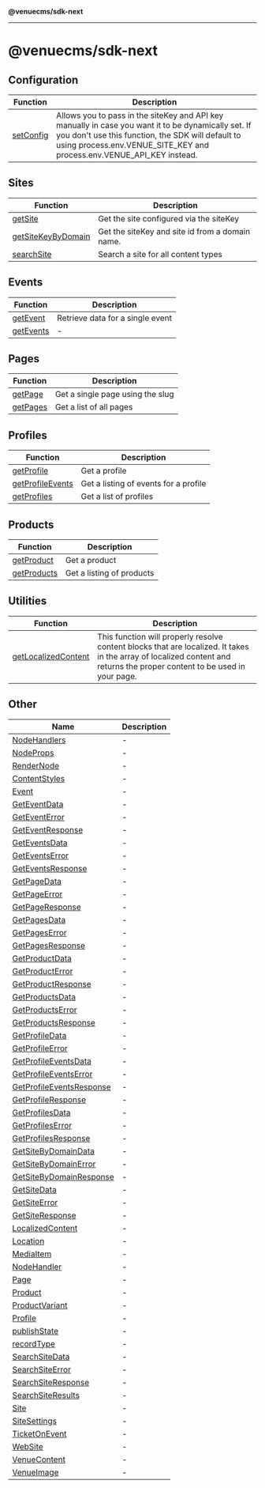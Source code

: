 **@venuecms/sdk-next**

***

# @venuecms/sdk-next

## Configuration

| Function | Description |
| ------ | ------ |
| [setConfig](functions/setConfig.md) | Allows you to pass in the siteKey and API key manually in case you want it to be dynamically set. If you don't use this function, the SDK will default to using process.env.VENUE_SITE_KEY and process.env.VENUE_API_KEY instead. |

## Sites

| Function | Description |
| ------ | ------ |
| [getSite](functions/getSite.md) | Get the site configured via the siteKey |
| [getSiteKeyByDomain](functions/getSiteKeyByDomain.md) | Get the siteKey and site id from a domain name. |
| [searchSite](functions/searchSite.md) | Search a site for all content types |

## Events

| Function | Description |
| ------ | ------ |
| [getEvent](functions/getEvent.md) | Retrieve data for a single event |
| [getEvents](functions/getEvents.md) | - |

## Pages

| Function | Description |
| ------ | ------ |
| [getPage](functions/getPage.md) | Get a single page using the slug |
| [getPages](functions/getPages.md) | Get a list of all pages |

## Profiles

| Function | Description |
| ------ | ------ |
| [getProfile](functions/getProfile.md) | Get a profile |
| [getProfileEvents](functions/getProfileEvents.md) | Get a listing of events for a profile |
| [getProfiles](functions/getProfiles.md) | Get a list of profiles |

## Products

| Function | Description |
| ------ | ------ |
| [getProduct](functions/getProduct.md) | Get a product |
| [getProducts](functions/getProducts.md) | Get a listing of products |

## Utilities

| Function | Description |
| ------ | ------ |
| [getLocalizedContent](functions/getLocalizedContent.md) | This function will properly resolve content blocks that are localized. It takes in the array of localized content and returns the proper content to be used in your page. |

## Other

| Name | Description |
| ------ | ------ |
| [NodeHandlers](interfaces/NodeHandlers.md) | - |
| [NodeProps](interfaces/NodeProps.md) | - |
| [RenderNode](interfaces/RenderNode.md) | - |
| [ContentStyles](type-aliases/ContentStyles.md) | - |
| [Event](type-aliases/Event.md) | - |
| [GetEventData](type-aliases/GetEventData.md) | - |
| [GetEventError](type-aliases/GetEventError.md) | - |
| [GetEventResponse](type-aliases/GetEventResponse.md) | - |
| [GetEventsData](type-aliases/GetEventsData.md) | - |
| [GetEventsError](type-aliases/GetEventsError.md) | - |
| [GetEventsResponse](type-aliases/GetEventsResponse.md) | - |
| [GetPageData](type-aliases/GetPageData.md) | - |
| [GetPageError](type-aliases/GetPageError.md) | - |
| [GetPageResponse](type-aliases/GetPageResponse.md) | - |
| [GetPagesData](type-aliases/GetPagesData.md) | - |
| [GetPagesError](type-aliases/GetPagesError.md) | - |
| [GetPagesResponse](type-aliases/GetPagesResponse.md) | - |
| [GetProductData](type-aliases/GetProductData.md) | - |
| [GetProductError](type-aliases/GetProductError.md) | - |
| [GetProductResponse](type-aliases/GetProductResponse.md) | - |
| [GetProductsData](type-aliases/GetProductsData.md) | - |
| [GetProductsError](type-aliases/GetProductsError.md) | - |
| [GetProductsResponse](type-aliases/GetProductsResponse.md) | - |
| [GetProfileData](type-aliases/GetProfileData.md) | - |
| [GetProfileError](type-aliases/GetProfileError.md) | - |
| [GetProfileEventsData](type-aliases/GetProfileEventsData.md) | - |
| [GetProfileEventsError](type-aliases/GetProfileEventsError.md) | - |
| [GetProfileEventsResponse](type-aliases/GetProfileEventsResponse.md) | - |
| [GetProfileResponse](type-aliases/GetProfileResponse.md) | - |
| [GetProfilesData](type-aliases/GetProfilesData.md) | - |
| [GetProfilesError](type-aliases/GetProfilesError.md) | - |
| [GetProfilesResponse](type-aliases/GetProfilesResponse.md) | - |
| [GetSiteByDomainData](type-aliases/GetSiteByDomainData.md) | - |
| [GetSiteByDomainError](type-aliases/GetSiteByDomainError.md) | - |
| [GetSiteByDomainResponse](type-aliases/GetSiteByDomainResponse.md) | - |
| [GetSiteData](type-aliases/GetSiteData.md) | - |
| [GetSiteError](type-aliases/GetSiteError.md) | - |
| [GetSiteResponse](type-aliases/GetSiteResponse.md) | - |
| [LocalizedContent](type-aliases/LocalizedContent.md) | - |
| [Location](type-aliases/Location.md) | - |
| [MediaItem](type-aliases/MediaItem.md) | - |
| [NodeHandler](type-aliases/NodeHandler.md) | - |
| [Page](type-aliases/Page.md) | - |
| [Product](type-aliases/Product.md) | - |
| [ProductVariant](type-aliases/ProductVariant.md) | - |
| [Profile](type-aliases/Profile.md) | - |
| [publishState](type-aliases/publishState.md) | - |
| [recordType](type-aliases/recordType.md) | - |
| [SearchSiteData](type-aliases/SearchSiteData.md) | - |
| [SearchSiteError](type-aliases/SearchSiteError.md) | - |
| [SearchSiteResponse](type-aliases/SearchSiteResponse.md) | - |
| [SearchSiteResults](type-aliases/SearchSiteResults.md) | - |
| [Site](type-aliases/Site.md) | - |
| [SiteSettings](type-aliases/SiteSettings.md) | - |
| [TicketOnEvent](type-aliases/TicketOnEvent.md) | - |
| [WebSite](type-aliases/WebSite.md) | - |
| [VenueContent](functions/VenueContent.md) | - |
| [VenueImage](functions/VenueImage.md) | - |
